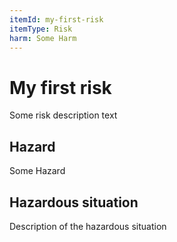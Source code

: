 ```yaml
---
itemId: my-first-risk
itemType: Risk
harm: Some Harm
---
```


# My first risk

Some risk description text

## Hazard

Some Hazard

## Hazardous situation

Description of the hazardous situation
